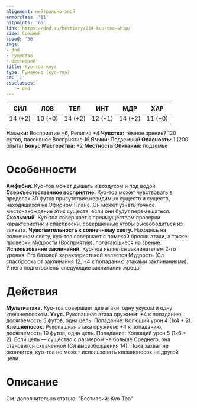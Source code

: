 ```yaml
---
alignment: нейтрально-злой
armorclass: '11'
hitpoints: '65'
link: https://dnd.su/bestiary/214-kuo-toa-whip/
size: Средний
speed: '30'
tags:
- dnd
- существо
- бестиарий
title: Куо-тоа кнут
type: Гуманоид (куо-тоа)
cr: '1'
cssclasses:
    - dnd
---
```



| СИЛ | ЛОВ | ТЕЛ | ИНТ | МДР | ХАР |
|---|---|---|---|---|---|
| 14 (+2) | 10 (+0) | 14 (+2) | 12 (+1) | 14 (+2) | 11 (+0) |
**Навыки:** Восприятие +6, Религия +4
**Чувства:** тёмное зрение? 120 футов, пассивное Восприятие 16
**Языки:** Подземный
**Опасность:** 1 (200 опыта)
**Бонус Мастерства:** +2
**Местность Обитания:** подземье


# Особенности
**Амфибия.** Куо-тоа может дышать и воздухом и под водой.
**Сверхъестественное восприятие.** Куо-тоа может чувствовать в пределах 30 футов присутствие невидимых существ и существ, находящихся на Эфирном Плане. Он может узнать точное местонахождение этих существ, если они будут перемещаться.
**Скользкий.** Куо-тоа совершает с преимуществом проверки характеристик и спасброски, совершенные чтобы высвободиться из захвата.
**Чувствительность к солнечному свету.** Находясь на солнечном свету, куо-тоа совершает с помехой броски атаки, а также проверки Мудрости (Восприятие), полагающиеся на зрение.
**Использование заклинаний.** Куо-тоа является заклинателем 2-го уровня. Его базовой характеристикой является Мудрость (Сл спасброска от заклинания 12, +4 к попаданию атаками заклинаниями). У него подготовлены следующие заклинания жреца:


# Действия
**Мультиатака.** Куо-тоа совершает две атаки: одну укусом и одну клешнепосохом.
**Укус.** Рукопашная атака оружием: +4 к попаданию, досягаемость 5 футов, одна цель. Попадание: Колющий урон 4 (1к4 + 2).
**Клешнепосох.** Рукопашная атака оружием: +4 к попаданию, досягаемость 10 футов, одна цель. Попадание: Колющий урон 5 (1к6 + 2). Если цель — существо с размером не больше Среднего, она становится схваченной (Сл высвобождения 14). Пока захват не окончится, куо-тоа не может использовать клешнепосох на другой цели.


# Описание
См. дополнительно статью: "Бестиарий: Куо-Тоа"